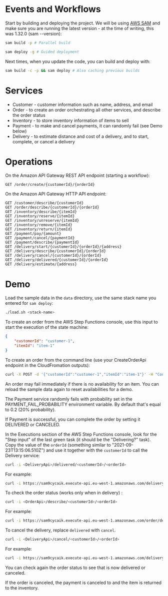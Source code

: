 # Events and Workflows

Start by building and deploying the project. We will be using [AWS SAM](https://docs.aws.amazon.com/serverless-application-model/latest/developerguide/serverless-sam-cli-install.html) and make sure you are running the latest version - at the time of writing, this was 1.32.0 (sam --version):

```bash
sam build -p # Parallel build

sam deploy -g # Guided deployment
```

Next times, when you update the code, you can build and deploy with:

```bash
sam build -c -p && sam deploy # Also caching previous builds
```

# Services

* Customer - customer information such as name, address, and email
* Order - to create an order orchestrating all other services, and describe the order status
* Inventory - to store inventory information of items to sell
* Payment - to make and cancel payments, it can randomly fail (see Demo below)
* Delivery - to estimate distance and cost of a delivery, and to start, complete, or cancel a delivery

# Operations

On the Amazon API Gateway REST API endpoint (starting a workflow):

```
GET /order/create/{customerId}/{orderId}
```
On the Amazon API Gateway HTTP API endpoint:

```
GET /customer/describe/{customerId}
GET /order/describe/{customerId}/{orderId}
GET /inventory/describe/{itemId}
GET /inventory/reserve/{itemId}
GET /inventory/unreserve/{itemId}
GET /inventory/remove/{itemId}
GET /inventory/return/{itemId}
GET /payment/pay/{amount}
GET /payment/cancel/{paymentId}
GET /payment/describe/{paymentId}
GET /delivery/start/{customerId}/{orderId}/{address}
GET /delivery/describe/{customerId}/{orderId}
GET /delivery/cancel/{customerId}/{orderId}
GET /delivery/delivered/{customerId}/{orderId}
GET /delivery/estimate/{address}
```

# Demo

Load the sample data in the `data` directory, use the same stack name you entered for `sam deploy`:

```bash
./load.sh <stack-name>
```

To create an order from the AWS Step Functions console, use this input to start the execution of the state machine:

```json
{
	"customerId": "customer-1",
	"itemId": "item-1"
}
```

To create an order from the command line (use your CreateOrderApi endpoint in the CloudFromation outputs):

```bash
curl -X POST -d '{"customerId":"customer-1","itemId":"item-1"}' -H "Content-Type: application/json" <CreateOrderApi>
```

An order may fail immediately if there is no availability for an item. You can reload the sample data again to reset availabilities for a demo.

The Payment service randomly fails with probability set in the PAYMENT_FAIL_PROBABILITY environment variable. By default that's equal to 0.2 (20% probability).

If Payment is successful, you can complete the order by setting it DELIVERED or CANCELED.

In the Executions section of the AWS Step Functions console, look for the "Step input" of the last green task (it should be the "Delivering?" task). Copy the value of the `orderId` (something similar to "2021-09-23T13:15:06.510Z") and use it together with the `customerId` to call the Delivery service:

```bash
curl -i <DeliveryApi>/delivered/<customerId>/<orderId>
```

For example:

```bash
curl -i https://sam9cycaik.execute-api.eu-west-1.amazonaws.com/delivery/delivered/customer-1/2021-09-23T13:15:06.510Z
```

To check the order status (works only when in delivery) :

```bash
curl -i <OrderApi>/describe/<customerId>/<orderId>
```

For example:

```bash
curl -i https://sam9cycaik.execute-api.eu-west-1.amazonaws.com/order/describe/customer-1/2021-09-23T13:15:06.510Z
```

To cancel the delivery, replace `delivered` with `cancel`.

```bash
curl -i <DeliveryApi>/cancel/<customerId>/<orderId>
```

For example:

```bash
curl -i https://sam9cycaik.execute-api.eu-west-1.amazonaws.com/delivery/cancel/customer-1/2021-09-23T13:15:06.510Z
```

You can check again the order status to see that is now delivered or canceled.

If the order is canceled, the payment is canceled to and the item is returned to the inventory.
